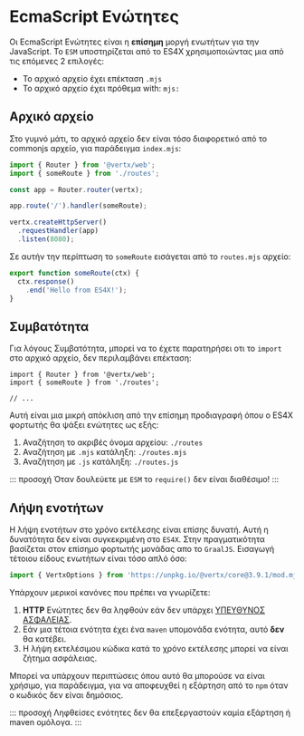# EcmaScript Ενώτητες

Οι EcmaScript Ενώτητες είναι η **επίσημη** μοργή ενωτήτων για την JavaScript. Το `ESM` υποστηρίζεται από το ES4X χρησιμοποιώντας
μια από τις επόμενες 2 επιλογές:

* Το αρχικό αρχείο έχει επέκταση `.mjs`
* Το αρχικό αρχείο έχει πρόθεμα with: `mjs:`

## Αρχικό αρχείο

Στο γυμνό μάτι, το αρχικό αρχείο δεν είναι τόσο διαφορετικό από το commonjs αρχείο, για παράδειγμα `index.mjs`:

```js
import { Router } from '@vertx/web';
import { someRoute } from './routes';

const app = Router.router(vertx);

app.route('/').handler(someRoute);

vertx.createHttpServer()
  .requestHandler(app)
  .listen(8080);
```

Σε αυτήν την περίπτωση το `someRoute` εισάγεται από το `routes.mjs` αρχείο:

```js
export function someRoute(ctx) {
  ctx.response()
    .end('Hello from ES4X!');
}
```

## Συμβατότητα

Για λόγους Συμβατότητα, μπορεί να το έχετε παρατηρήσει οτι το `import` στο αρχικό αρχείο, δεν περιλαμβάνει επέκταση:

```js{2}
import { Router } from '@vertx/web';
import { someRoute } from './routes';

// ...
```

Αυτή είναι μια μικρή απόκλιση από την επίσημη προδιαγραφή όπου ο ES4X φορτωτής θα ψάξει ενώτητες ως εξής:

1. Αναζήτηση το ακριβές όνομα αρχείου: `./routes`
2. Αναζήτηση με `.mjs` κατάληξη: `./routes.mjs`
2. Αναζήτηση με `.js` κατάληξη: `./routes.js`

::: προσοχή
Όταν δουλεύετε με `ESM` το `require()` δεν είναι διαθέσιμο!
:::

## Λήψη ενοτήτων

Η λήψη ενοτήτων στο χρόνο εκτέλεσης είναι επίσης δυνατή. Αυτή η δυνατότητα δεν είναι συγκεκριμένη στο `ES4X`. Στην πραγματικότητα βασίζεται στον
επίσημο φορτωτής μονάδας απο το `GraalJS`. Εισαγωγή τέτοιου είδους ενωτήτων είναι τόσο απλό όσο:

```js
import { VertxOptions } from 'https://unpkg.io/@vertx/core@3.9.1/mod.mjs';
```

Υπάρχουν μερικοί κανόνες που πρέπει να γνωρίζετε:

1. **HTTP** Ενώτητες δεν θα ληφθούν εάν δεν υπάρχει [ΥΠΕΥΘΥΝΟΣ ΑΣΦΑΛΕΙΑΣ](./security).
2. Εάν μια τέτοια ενότητα έχει ένα `maven` υπομονάδα ενότητα, αυτό **δεν** θα κατέβει.
3. Η λήψη εκτελέσιμου κώδικα κατά το χρόνο εκτέλεσης μπορεί να είναι ζήτημα ασφάλειας.

Μπορεί να υπάρχουν περιπτώσεις όπου αυτό θα μπορούσε να είναι χρήσιμο, για παράδειγμα, για να αποφευχθεί η εξάρτηση από το `npm` όταν ο κωδικός δεν είναι δημόσιος.

::: προσοχή
Ληφθείσες ενότητες δεν θα επεξεργαστούν καμία εξάρτηση ή maven ομόλογα.
:::

